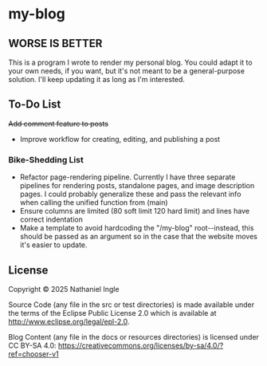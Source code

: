 # my-blog

## WORSE IS BETTER

This is a program I wrote to render my personal blog. You could adapt it to your own needs, if you want, but it's not meant to be a general-purpose solution. I'll keep updating it as long as I'm interested. 

## To-Do List

~~Add comment feature to posts~~
- Improve workflow for creating, editing, and publishing a post

### Bike-Shedding List

- Refactor page-rendering pipeline. Currently I have three separate pipelines for rendering posts, standalone pages, and image description pages. I could probably generalize these and pass the relevant info when calling the unified function from (main)
- Ensure columns are limited (80 soft limit 120 hard limit) and lines have correct indentation
- Make a template to avoid hardcoding the "/my-blog" root--instead, this should be passed as an argument so in the case that the website moves it's easier to update. 

## License

Copyright © 2025 Nathaniel Ingle 

Source Code (any file in the src or test directories) is made available under the
terms of the Eclipse Public License 2.0 which is available at
http://www.eclipse.org/legal/epl-2.0.

Blog Content (any file in the docs or resources directories) is licensed
under CC BY-SA 4.0: https://creativecommons.org/licenses/by-sa/4.0/?ref=chooser-v1
